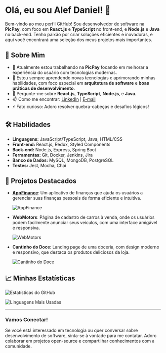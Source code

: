 # Olá, eu sou Alef Daniel! 👋

Bem-vindo ao meu perfil GitHub! Sou desenvolvedor de software na **PicPay**, com foco em **React.js** e **TypeScript** no front-end, e **Node.js** e **Java** no back-end. Tenho paixão por criar soluções eficientes e inovadoras, e aqui você encontrará uma seleção dos meus projetos mais importantes.

## 🚀 Sobre Mim

- 🔭 Atualmente estou trabalhando na **PicPay** focando em melhorar a experiência do usuário com tecnologias modernas.
- 🌱 Estou sempre aprendendo novas tecnologias e aprimorando minhas habilidades, com foco especial em **arquitetura de software** e **boas práticas de desenvolvimento**.
- 💬 Pergunte-me sobre **React.js**, **TypeScript**, **Node.js**, e **Java**.
- 📫 Como me encontrar: [LinkedIn](https://www.linkedin.com/in/seu-perfil) | [E-mail](mailto:seuemail@exemplo.com)
- ⚡ Fato curioso: Adoro resolver quebra-cabeças e desafios lógicos!

## 🛠️ Habilidades

- **Linguagens:** JavaScript/TypeScript, Java, HTML/CSS
- **Front-end:** React.js, Redux, Styled Components
- **Back-end:** Node.js, Express, Spring Boot
- **Ferramentas:** Git, Docker, Jenkins, Jira
- **Banco de Dados:** MySQL, MongoDB, PostgreSQL
- **Testes:** Jest, Mocha, Chai

## 🌟 Projetos Destacados

- [**AppFinance**](https://github.com/Alef-Daniel/AppFinance): Um aplicativo de finanças que ajuda os usuários a gerenciar suas finanças pessoais de forma eficiente e intuitiva.
  
  ![AppFinance](https://github-readme-stats.vercel.app/api/pin/?username=Alef-Daniel&repo=AppFinance&theme=radical)

- **WebMotors**: Página de cadastro de carros à venda, onde os usuários podem facilmente anunciar seus veículos, com uma interface amigável e responsiva.
  
  ![WebMotors](https://github-readme-stats.vercel.app/api/pin/?username=Alef-Daniel&repo=WebMotors&theme=radical)

- **Cantinho do Doce**: Landing page de uma doceria, com design moderno e responsivo, que destaca os produtos deliciosos da loja.
  
  ![Cantinho do Doce](https://github-readme-stats.vercel.app/api/pin/?username=Alef-Daniel&repo=CantinhoDoDoce&theme=radical)

## 📈 Minhas Estatísticas

![Estatísticas do GitHub](https://github-readme-stats.vercel.app/api?username=Alef-Daniel&show_icons=true&theme=radical)

![Linguagens Mais Usadas](https://github-readme-stats.vercel.app/api/top-langs/?username=Alef-Daniel&layout=compact&theme=radical)

---

### Vamos Conectar!

Se você está interessado em tecnologia ou quer conversar sobre desenvolvimento de software, sinta-se à vontade para me contatar. Adoro colaborar em projetos open-source e compartilhar conhecimentos com a comunidade.
